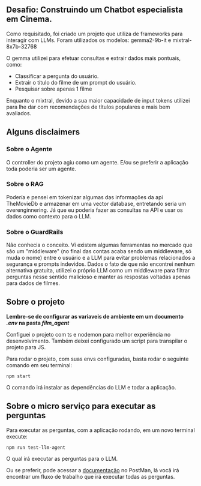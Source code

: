 ## Desafio: Construindo um Chatbot especialista em Cinema.

Como requisitado, foi criado um projeto que utiliza de frameworks para interagir com LLMs.
Foram utilizados os modelos: gemma2-9b-it e mixtral-8x7b-32768

O gemma utilizei para efetuar consultas e extrair dados mais pontuais, como:

- Classificar a pergunta do usuário.
- Extrair o título do filme de um prompt do usuário.
- Pesquisar sobre apenas 1 filme

Enquanto o mixtral, devido a sua maior capacidade de input tokens utilizei para lhe dar com recomendações
de títulos populares e mais bem avaliados.

## Alguns disclaimers

### Sobre o Agente

O controller do projeto agiu como um agente. E/ou se preferir a aplicação toda poderia ser um agente.

### Sobre o RAG

Podería e pensei em tokenizar algumas das informações da api TheMovieDb e armazenar em uma vector database, entretando seria um overenginnering.
Já que eu poderia fazer as consultas na API e usar os dados como contexto para o LLM.

### Sobre o GuardRails

Não conhecia o conceito. Vi existem algumas ferramentas no mercado que são um "middleware" (no final das contas acaba sendo um middleware, só muda o nome)
entre o usuário e a LLM para evitar problemas relacionados a segurança e prompts indevidos.
Dados o fato de que não encontrei nenhum alternativa gratuita, utilizei o próprio LLM como um middleware para filtrar perguntas nesse sentido malicioso e manter as respostas
voltadas apenas para dados de filmes.

## Sobre o projeto

**Lembre-se de configurar as variaveis de ambiente em um documento _.env_ na pasta _film_agent_**

Configuei o projeto com ts e nodemon para melhor experiência no desenvolvimento.
Também deixei configurado um script para transpilar o projeto para JS.

Para rodar o projeto, com suas envs configuradas, basta rodar o seguinte comando em seu terminal:

```
npm start
```

O comando irá instalar as dependências do LLM e todar a aplicação.

## Sobre o micro serviço para executar as perguntas

Para executar as perguntas, com a aplicação rodando, em um novo terminal execute:

```
npm run test-llm-agent
```

O qual irá executar as perguntas para o LLM.

Ou se preferir, pode acessar a [documentação]() no PostMan, lá vocâ irá encontrar um fluxo de trabalho que irá executar todas as perguntas.
